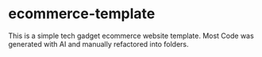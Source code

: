 # ecommerce-template
This is a simple tech gadget ecommerce website template. Most Code was generated with AI and manually refactored into folders.
